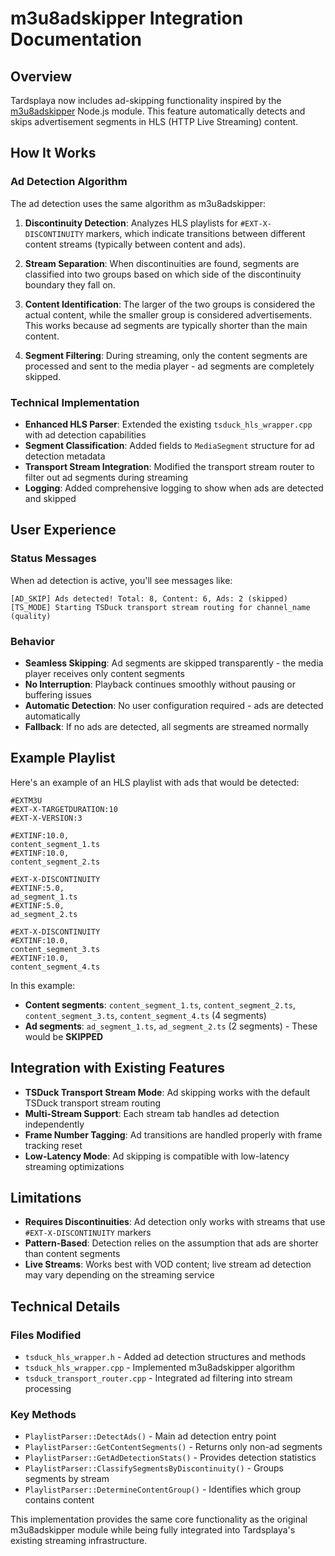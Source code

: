 # m3u8adskipper Integration Documentation

## Overview

Tardsplaya now includes ad-skipping functionality inspired by the [m3u8adskipper](https://github.com/skimotv/m3u8adskipper) Node.js module. This feature automatically detects and skips advertisement segments in HLS (HTTP Live Streaming) content.

## How It Works

### Ad Detection Algorithm

The ad detection uses the same algorithm as m3u8adskipper:

1. **Discontinuity Detection**: Analyzes HLS playlists for `#EXT-X-DISCONTINUITY` markers, which indicate transitions between different content streams (typically between content and ads).

2. **Stream Separation**: When discontinuities are found, segments are classified into two groups based on which side of the discontinuity boundary they fall on.

3. **Content Identification**: The larger of the two groups is considered the actual content, while the smaller group is considered advertisements. This works because ad segments are typically shorter than the main content.

4. **Segment Filtering**: During streaming, only the content segments are processed and sent to the media player - ad segments are completely skipped.

### Technical Implementation

- **Enhanced HLS Parser**: Extended the existing `tsduck_hls_wrapper.cpp` with ad detection capabilities
- **Segment Classification**: Added fields to `MediaSegment` structure for ad detection metadata
- **Transport Stream Integration**: Modified the transport stream router to filter out ad segments during streaming
- **Logging**: Added comprehensive logging to show when ads are detected and skipped

## User Experience

### Status Messages

When ad detection is active, you'll see messages like:

```
[AD_SKIP] Ads detected! Total: 8, Content: 6, Ads: 2 (skipped)
[TS_MODE] Starting TSDuck transport stream routing for channel_name (quality)
```

### Behavior

- **Seamless Skipping**: Ad segments are skipped transparently - the media player receives only content segments
- **No Interruption**: Playback continues smoothly without pausing or buffering issues
- **Automatic Detection**: No user configuration required - ads are detected automatically
- **Fallback**: If no ads are detected, all segments are streamed normally

## Example Playlist

Here's an example of an HLS playlist with ads that would be detected:

```m3u8
#EXTM3U
#EXT-X-TARGETDURATION:10
#EXT-X-VERSION:3

#EXTINF:10.0,
content_segment_1.ts
#EXTINF:10.0,
content_segment_2.ts

#EXT-X-DISCONTINUITY
#EXTINF:5.0,
ad_segment_1.ts
#EXTINF:5.0,
ad_segment_2.ts

#EXT-X-DISCONTINUITY
#EXTINF:10.0,
content_segment_3.ts
#EXTINF:10.0,
content_segment_4.ts
```

In this example:
- **Content segments**: `content_segment_1.ts`, `content_segment_2.ts`, `content_segment_3.ts`, `content_segment_4.ts` (4 segments)
- **Ad segments**: `ad_segment_1.ts`, `ad_segment_2.ts` (2 segments) - These would be **SKIPPED**

## Integration with Existing Features

- **TSDuck Transport Stream Mode**: Ad skipping works with the default TSDuck transport stream routing
- **Multi-Stream Support**: Each stream tab handles ad detection independently
- **Frame Number Tagging**: Ad transitions are handled properly with frame tracking reset
- **Low-Latency Mode**: Ad skipping is compatible with low-latency streaming optimizations

## Limitations

- **Requires Discontinuities**: Ad detection only works with streams that use `#EXT-X-DISCONTINUITY` markers
- **Pattern-Based**: Detection relies on the assumption that ads are shorter than content segments
- **Live Streams**: Works best with VOD content; live stream ad detection may vary depending on the streaming service

## Technical Details

### Files Modified

- `tsduck_hls_wrapper.h` - Added ad detection structures and methods
- `tsduck_hls_wrapper.cpp` - Implemented m3u8adskipper algorithm
- `tsduck_transport_router.cpp` - Integrated ad filtering into stream processing

### Key Methods

- `PlaylistParser::DetectAds()` - Main ad detection entry point
- `PlaylistParser::GetContentSegments()` - Returns only non-ad segments
- `PlaylistParser::GetAdDetectionStats()` - Provides detection statistics
- `PlaylistParser::ClassifySegmentsByDiscontinuity()` - Groups segments by stream
- `PlaylistParser::DetermineContentGroup()` - Identifies which group contains content

This implementation provides the same core functionality as the original m3u8adskipper module while being fully integrated into Tardsplaya's existing streaming infrastructure.